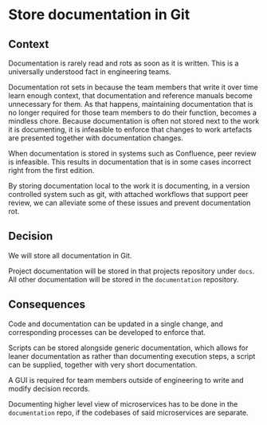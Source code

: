 # Store documentation in Git

## Context
Documentation is rarely read and rots as soon as it is written. This is a universally understood fact in engineering teams.

Documentation rot sets in because the team members that write it over time learn enough context, that documentation and reference manuals become unnecessary for them. As that happens, maintaining documentation that is no longer required for those team members to do their function, becomes a mindless chore. Because documentation is often not stored next to the work it is documenting, it is infeasible to enforce that changes to work artefacts are presented together with documentation changes.

When documentation is stored in systems such as Confluence, peer review is infeasible. This results in documentation that is in some cases incorrect right from the first edition.

By storing documentation local to the work it is documenting, in a version controlled system such as git, with attached workflows that support peer review, we can alleviate some of these issues and prevent documentation rot.

## Decision
We will store all documentation in Git.

Project documentation will be stored in that projects repository under `docs`. All other documentation will be stored in the `documentation` repository.

## Consequences
Code and documentation can be updated in a single change, and corresponding processes can be developed to enforce that.

Scripts can be stored alongside generic documentation, which allows for leaner documentation as rather than documenting execution steps, a script can be supplied, together with very short documentation.

A GUI is required for team members outside of engineering to write and modify decision records.

Documenting higher level view of microservices has to be done in the `documentation` repo, if the codebases of said microservices are separate.
